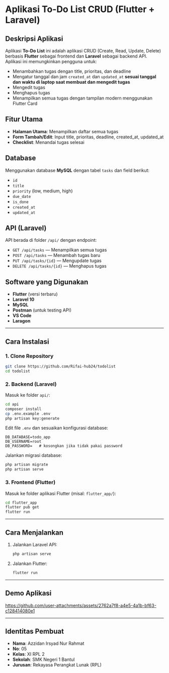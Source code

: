 # Aplikasi To-Do List CRUD (Flutter + Laravel)

## Deskripsi Aplikasi
Aplikasi **To-Do List** ini adalah aplikasi CRUD (Create, Read, Update, Delete) berbasis **Flutter** sebagai frontend dan **Laravel** sebagai backend API. Aplikasi ini memungkinkan pengguna untuk:
- Menambahkan tugas dengan title, prioritas, dan deadline
- Mengatur tanggal dan jam `created_at` dan `updated_at` **sesuai tanggal dan waktu di laptop saat membuat dan mengedit tugas**
- Mengedit tugas
- Menghapus tugas 
- Menampilkan semua tugas dengan tampilan modern menggunakan Flutter Card

## Fitur Utama
- **Halaman Utama**: Menampilkan daftar semua tugas
- **Form Tambah/Edit**: Input title, prioritas, deadline, created_at, updated_at
- **Checklist**: Menandai tugas selesai

## Database
Menggunakan database **MySQL** dengan tabel `tasks` dan field berikut:
- `id`
- `title`
- `priority` (low, medium, high)
- `due_date`
- `is_done`
- `created_at`
- `updated_at`

## API (Laravel)
API berada di folder `/api/` dengan endpoint:
- `GET /api/tasks` — Menampilkan semua tugas
- `POST /api/tasks` — Menambah tugas baru
- `PUT /api/tasks/{id}` — Mengupdate tugas
- `DELETE /api/tasks/{id}` — Menghapus tugas

## Software yang Digunakan
- **Flutter** (versi terbaru)
- **Laravel 10**
- **MySQL**
- **Postman** (untuk testing API)
- **VS Code**
- **Laragon**

---

## Cara Instalasi

### 1. Clone Repository
```bash
git clone https://github.com/Rifai-hub24/todolist
cd todolist
```

### 2. Backend (Laravel)
Masuk ke folder `api/`:

```bash
cd api
composer install
cp .env.example .env
php artisan key:generate
```

Edit file `.env` dan sesuaikan konfigurasi database:
```
DB_DATABASE=todo_app
DB_USERNAME=root
DB_PASSWORD=   # kosongkan jika tidak pakai password
```

Jalankan migrasi database:
```bash
php artisan migrate
php artisan serve
```

### 3. Frontend (Flutter)
Masuk ke folder aplikasi Flutter (misal: `flutter_app/`):

```bash
cd flutter_app
flutter pub get
flutter run
```

---

## Cara Menjalankan

1. Jalankan Laravel API:
   ```bash
   php artisan serve
   ```
2. Jalankan Flutter:
   ```bash
   flutter run
   ```

---

## Demo Aplikasi


https://github.com/user-attachments/assets/2762a7f8-a4e5-4a1b-bf63-c128414080e1


---

## Identitas Pembuat

- **Nama**: Azzidan Irsyad Nur Rahmat
- **No**: 05
- **Kelas**: XI RPL 2
- **Sekolah**: SMK Negeri 1 Bantul
- **Jurusan**: Rekayasa Perangkat Lunak (RPL)
